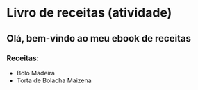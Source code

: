 # Livro de receitas (atividade)
## Olá, bem-vindo ao meu ebook de receitas

### Receitas:
- Bolo Madeira
- Torta de Bolacha Maizena
 
